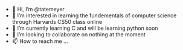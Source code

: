 - 👋 Hi, I’m @tatemeyer
- 👀 I’m interested in learning the fundementals of computer science through Harvards CS50 class online
- 🌱 I’m currently learning C and will be learning python soon
- 💞️ I’m looking to collaborate on nothing at the moment
- 📫 How to reach me ...

<!---
tatemeyer/tatemeyer is a ✨ special ✨ repository because its `README.md` (this file) appears on your GitHub profile.
You can click the Preview link to take a look at your changes.
--->
